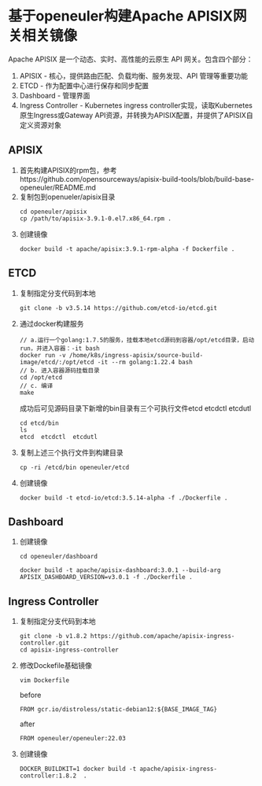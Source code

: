 # 基于openeuler构建Apache APISIX网关相关镜像
Apache APISIX 是一个动态、实时、高性能的云原生 API 网关。包含四个部分：
1. APISIX - 核心，提供路由匹配、负载均衡、服务发现、API 管理等重要功能
2. ETCD - 作为配置中心进行保存和同步配置
3. Dashboard - 管理界面
4. Ingress Controller - Kubernetes ingress controller实现，读取Kubernetes原生Ingress或Gateway API资源，并转换为APISIX配置，并提供了APISIX自定义资源对象

## APISIX
1. 首先构建APISIX的rpm包，参考https://github.com/opensourceways/apisix-build-tools/blob/build-base-openeuler/README.md
2. 复制包到openueler/apisix目录
   ```
   cd openeuler/apisix
   cp /path/to/apisix-3.9.1-0.el7.x86_64.rpm .
   ```
3. 创建镜像
   ```
   docker build -t apache/apisix:3.9.1-rpm-alpha -f Dockerfile .
   ```
## ETCD
1. 复制指定分支代码到本地
   ```
   git clone -b v3.5.14 https://github.com/etcd-io/etcd.git
   ```
2. 通过docker构建服务
   ```
   // a.运行一个golang:1.7.5的服务，挂载本地etcd源码到容器/opt/etcd目录，启动run，并进入容器：-it bash
   docker run -v /home/k8s/ingress-apisix/source-build-image/etcd/:/opt/etcd -it --rm golang:1.22.4 bash
   // b. 进入容器源码挂载目录
   cd /opt/etcd
   // c. 编译
   make
   ```
   成功后可见源码目录下新增的bin目录有三个可执行文件etcd  etcdctl  etcdutl
   ```
   cd etcd/bin
   ls
   etcd  etcdctl  etcdutl
   ```
3. 复制上述三个执行文件到构建目录
   ```
   cp -ri /etcd/bin openeuler/etcd
   ```
4. 创建镜像
   ```
   docker build -t etcd-io/etcd:3.5.14-alpha -f ./Dockerfile .
   ```
## Dashboard
1. 创建镜像
   ```
   cd openeuler/dashboard

   docker build -t apache/apisix-dashboard:3.0.1 --build-arg APISIX_DASHBOARD_VERSION=v3.0.1 -f ./Dockerfile .
   ```
## Ingress Controller
1. 复制指定分支代码到本地
   ```
   git clone -b v1.8.2 https://github.com/apache/apisix-ingress-controller.git
   cd apisix-ingress-controller
   ```
2. 修改Dockefile基础镜像
   ```
   vim Dockerfile
   ```
   before
   ```
   FROM gcr.io/distroless/static-debian12:${BASE_IMAGE_TAG}
   ```
   after
   ```
   FROM openeuler/openeuler:22.03
   ```
3. 创建镜像
   ```
   DOCKER_BUILDKIT=1 docker build -t apache/apisix-ingress-controller:1.8.2  .
   ```
